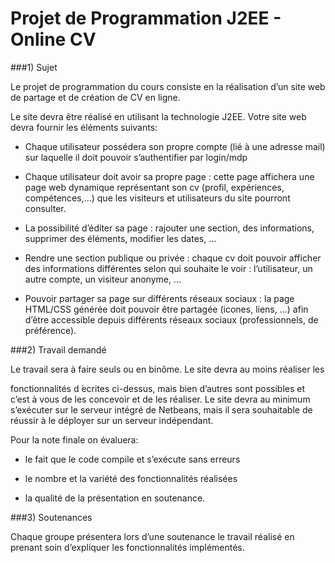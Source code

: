 # Projet de Programmation J2EE - Online CV

###1) Sujet

Le projet de programmation du cours consiste en la réalisation d’un site web de partage et de création de CV en ligne.

Le site devra être réalisé en utilisant la technologie J2EE. Votre site web devra fournir les éléments suivants:

* Chaque utilisateur possédera son propre compte (lié à une adresse mail) sur laquelle il doit pouvoir s’authentifier par login/mdp

* Chaque utilisateur doit avoir sa propre page : cette page affichera une page web dynamique représentant son cv (profil, expériences, compétences,...) que les visiteurs et utilisateurs du site pourront consulter.

* La possibilité d’éditer sa page : rajouter une section, des informations, supprimer des éléments, modifier les dates, ...

* Rendre une section publique ou privée : chaque cv doit pouvoir afficher des informations différentes selon qui souhaite le voir : l’utilisateur, un autre compte, un visiteur anonyme, ...

* Pouvoir partager sa page sur différents réseaux sociaux : la page HTML/CSS générée doit pouvoir être partagée (icones, liens, ...) afin d’être accessible depuis différents réseaux sociaux (professionnels, de préférence).

###2) Travail demandé

Le travail sera à faire seuls ou en binôme. Le site devra au moins réaliser les

fonctionnalités d ́ecrites ci-dessus, mais bien d’autres sont possibles et c’est à vous de les concevoir et de les réaliser. Le site devra au minimum s’exécuter sur le serveur intégré de Netbeans, mais il sera souhaitable de réussir à le déployer sur un serveur indépendant.

Pour la note finale on évaluera:

* le fait que le code compile et s’exécute sans erreurs

* le nombre et la variété des fonctionnalités réalisées

* la qualité de la présentation en soutenance.

###3) Soutenances

Chaque groupe présentera lors d’une soutenance le travail réalisé en prenant soin d’expliquer les fonctionnalités implémentés.

